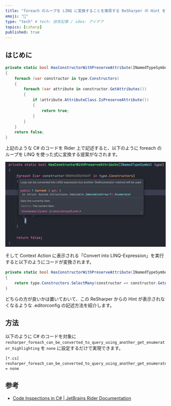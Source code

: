 ```yaml
---
title: "foreach のループを LINQ に変換することを推奨する ReSharper の Hint を .editorconfig で無効化する"
emoji: "📌"
type: "tech" # tech: 技術記事 / idea: アイデア
topics: [csharp]
published: true
---
```


## はじめに

```cs
private static bool HasConstructorWithPreserveAttribute(INamedTypeSymbol type)
{
    foreach (var constructor in type.Constructors)
    {
        foreach (var attribute in constructor.GetAttributes())
        {
            if (attribute.AttributeClass.IsPreserveAttribute())
            {
                return true;
            }
        }
    }
    return false;
}
```

上記のような C# のコードを Rider 上で記述すると、以下のように foreach のループを LINQ を使った式に変換する提案がなされます。

![image_0](/images/f4a06d04acb327/image_0.png)

そして Context Action に表示される「Convert into LINQ-Expression」を実行すると以下のようにコードが変換されます。

```cs
private static bool HasConstructorWithPreserveAttribute(INamedTypeSymbol type)
{
    return type.Constructors.SelectMany(constructor => constructor.GetAttributes()).Any(attribute => attribute.AttributeClass.IsPreserveAttribute());
}
```

どちらの方が良いかは置いておいて、この ReSharper からの Hint が表示されなくなるような .editorconfig の記述方法を紹介します。

## 方法

以下のように C# のコードを対象に `resharper_foreach_can_be_converted_to_query_using_another_get_enumerator_highlighting` を `none` に設定するだけで実現できます。

```.editorconfig
[*.cs]
resharper_foreach_can_be_converted_to_query_using_another_get_enumerator_highlighting = none
```

## 参考

- [Code Inspections in C# | JetBrains Rider Documentation](https://www.jetbrains.com/help/rider/Reference__Code_Inspections_CSHARP.html)
